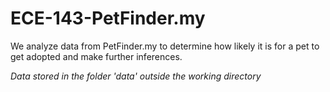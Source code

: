 # ECE-143-PetFinder.my
We analyze data from PetFinder.my to determine how likely it is for a pet to get adopted and make further inferences.

*Data stored in the folder 'data' outside the working directory*
